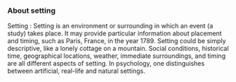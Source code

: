 ### About setting

Setting
: Setting is an environment or surrounding in which an event (a study) takes place. It may provide particular information about placement and timing, such as Paris, France, in the year 1789. Setting could be simply descriptive, like a lonely cottage on a mountain. Social conditions, historical time, geographical locations, weather, immediate surroundings, and timing are all different aspects of setting. In psychology, one distinguishes between artificial, real-life and natural settings.

